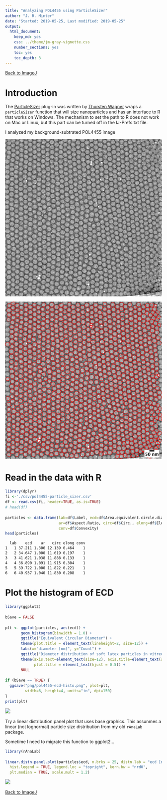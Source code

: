 ```yaml
---
title: "Analyzing POL4455 using ParticleSizer"
author: "J. R. Minter"
date: "Started: 2019-05-25, Last modified: 2019-05-25"
output:
  html_document:
    keep_md: yes
    css: ../theme/jm-gray-vignette.css
    number_sections: yes
    toc: yes
    toc_depth: 3
---
```


[Back to ImageJ](ImageJ.html)


# Introduction

The [ParticleSizer](https://imagej.net/ParticleSizer) plug-in was written by
[Thorsten Wagner](https://github.com/thorstenwagner) wraps a `particleSizer`
function that will size nanoparticles and has an interface to R that works
on Windows. The mechanism to set the path to R does not work on Mac or
Linux, but this part can be turned off in the IJ-Prefs.txt file.

I analyzed my background-subtrated POL4455 image

![My background subtracted image after a 2 px median filter and inverting the graylevel image to follow ParticSizer's convention ](png/POL-4455-16bit-Img01-bks-mf_inv.png)

![My image after measurement with the overlay on the particles and burning a scale bar. ](png/POL-4455-16bit-Img01-bks-ana.png)

# Read in the data with R


```r
library(dplyr)
fi <-'./csv/pol4455-particle_sizer.csv'
df <- read.csv(fi, header=TRUE, as.is=TRUE)
# head(df)

particles <- data.frame(lab=df$Label, ecd=df$Area.equivalent.circle.diameter,
                        ar=df$Aspect.Ratio, circ=df$Circ., elong=df$Elong.,
                        conv=df$Convexity)
head(particles)
```

```
  lab    ecd    ar   circ elong conv
1   1 37.211 1.306 12.139 0.464    1
2   2 34.647 1.000 11.619 0.197    1
3   3 41.621 1.038 11.888 0.133    1
4   4 36.890 1.091 11.915 0.304    1
5   5 39.722 1.000 11.822 0.221    1
6   6 40.937 1.040 11.830 0.208    1
```

# Plot the histogram of ECD


```r
library(ggplot2)

bSave = FALSE

plt <- ggplot(particles, aes(ecd)) +
       geom_histogram(binwidth = 1.0) +
       ggtitle("Equivalent Circular Diameter") +
       theme(plot.title = element_text(lineheight=2, size=12)) +
       labs(x="diameter [nm]", y="Count") +
       ggtitle("Diameter distribution of soft latex particles in vitreous ice") +
       theme(axis.text=element_text(size=12), axis.title=element_text(size=14),
             plot.title = element_text(hjust = 0.5)) +
       NULL

if (bSave == TRUE) {
  ggsave("png/pol4455-ecd-histo.png", plot=plt,
         width=6, height=4, units="in", dpi=150)
}
print(plt)
```

![](ana-pol4455_files/figure-html/plotECD-1.png)<!-- -->


Try a linear distribution panel plot that uses base graphics. This assunmes
a linear (not lognormal) particle size distribution from my old `rAnaLab`
package.

Sometime I need to migrate this function to ggplot2...



```r
library(rAnaLab)

linear.distn.panel.plot(particles$ecd, n.brks = 25, distn.lab = "ecd [nm]",
  hist.legend = TRUE, legend.loc = "topright", kern.bw = "nrd0",
  plt.median = TRUE, scale.mult = 1.2)
```

![](ana-pol4455_files/figure-html/linearDistPanelPlot-1.png)<!-- -->

[Back to ImageJ](ImageJ.html)
